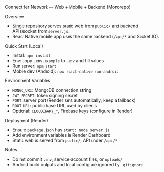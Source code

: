 ConnectHer Network — Web + Mobile + Backend (Monorepo)

Overview
- Single repository serves static web from `public/` and backend APIs/socket from `server.js`.
- React Native mobile app uses the same backend (`/api/*` and Socket.IO).

Quick Start (Local)
- Install: `npm install`
- Env: copy `.env.example` to `.env` and fill values
- Run server: `npm start`
- Mobile dev (Android): `npx react-native run-android`

Environment Variables
- `MONGO_URI`: MongoDB connection string
- `JWT_SECRET`: token signing secret
- `PORT`: server port (Render sets automatically; keep a fallback)
- `ROOT_URL`: public base URL used by clients
- Optional: `CLOUDINARY_*`, Firebase keys (configure in Render)

Deployment (Render)
- Ensure `package.json` has `start: node server.js`
- Add environment variables in Render Dashboard
- Static web is served from `public/`; API under `/api/*`

Notes
- Do not commit `.env`, service-account files, or `uploads/`
- Android build outputs and local config are ignored by `.gitignore`